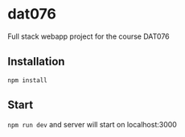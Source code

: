 # dat076
Full stack webapp project for the course DAT076

## Installation
`npm install`

## Start
`npm run dev` and server will start on localhost:3000


